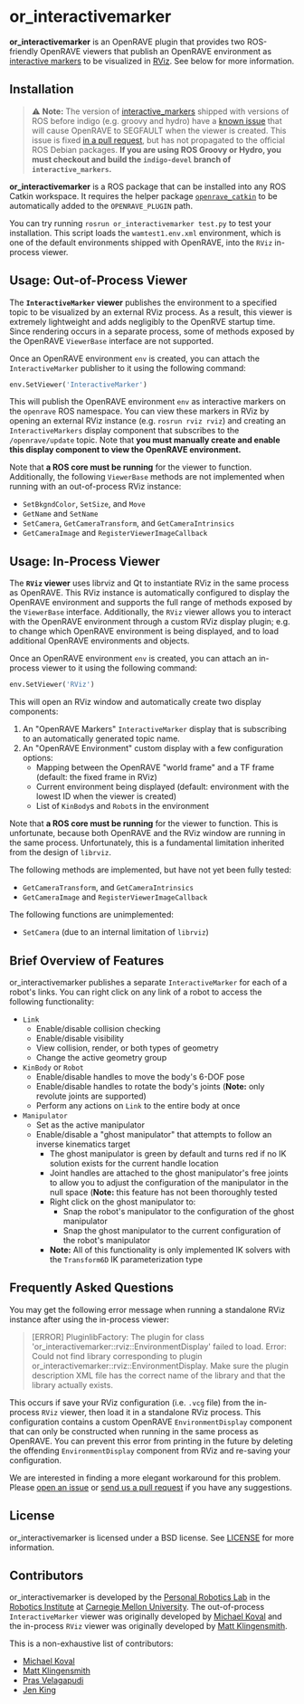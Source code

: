 # or_interactivemarker #

**or_interactivemarker** is an OpenRAVE plugin that provides two ROS-friendly OpenRAVE
viewers that publish an OpenRAVE environment as
[interactive markers](http://wiki.ros.org/interactive_markers)
to be visualized in
[RViz](http://wiki.ros.org/rviz). See below for more information.


## Installation ##

> :warning: **Note:** The version of
> [interactive_markers](http://wiki.ros.org/interactive_markers)
> shipped with versions of ROS before indigo (e.g. groovy and hydro) have a
> [known issue](https://github.com/ros-visualization/interactive_markers/issues/18)
> that will cause OpenRAVE to SEGFAULT when the viewer is created. This issue is fixed
> [in a pull request](https://github.com/ros-visualization/interactive_markers/pull/19),
> but has not propagated to the official ROS Debian packages. **If you are using
> ROS Groovy or Hydro, you must checkout and build the `indigo-devel` branch of
> `interactive_markers`.**

**or_interactivemarker** is a ROS package that can be installed into any ROS
Catkin workspace.  It requires the helper package
[`openrave_catkin`](https://github.com/personalrobotics/openrave_catkin) to be
automatically added to the `OPENRAVE_PLUGIN` path.

You can try running `rosrun or_interactivemarker test.py` to test your
installation. This script loads the `wamtest1.env.xml` environment, which is
one of the default environments shipped with OpenRAVE, into the `RViz`
in-process viewer.

## Usage: Out-of-Process Viewer ##

The **`InteractiveMarker` viewer** publishes the environment to a specified
topic to be visualized by an external RViz process. As a result, this viewer is
extremely lightweight and adds negligibly to the OpenRVE startup time. Since
rendering occurs in a separate process, some of methods exposed by the OpenRAVE
`ViewerBase` interface are not supported.

Once an OpenRAVE environment `env` is created, you can attach the
`InteractiveMarker` publisher to it using the following command:

```python
env.SetViewer('InteractiveMarker')
```

This will publish the OpenRAVE environment `env` as interactive markers on the
`openrave` ROS namespace. You can view these markers in RViz by opening an
external RViz instance (e.g. `rosrun rviz rviz`) and creating an
`InteractiveMarkers` display component that subscribes to the
`/openrave/update` topic. Note that **you must manually create and enable this
display component to view the OpenRAVE environment.**

Note that **a ROS core must be running** for the viewer to function.
Additionally, the following `ViewerBase` methods are not implemented when
running with an out-of-process RViz instance:

- `SetBkgndColor`, `SetSize`, and `Move`
- `GetName` and `SetName`
- `SetCamera`, `GetCameraTransform`, and `GetCameraIntrinsics`
- `GetCameraImage` and `RegisterViewerImageCallback`


## Usage: In-Process Viewer ##
The **`RViz` viewer**  uses librviz and Qt to instantiate RViz in the same
process as OpenRAVE. This RViz instance is automatically configured to display
the OpenRAVE environment and supports the full range of methods exposed by the
`ViewerBase` interface. Additionally, the `RViz` viewer allows you to interact
with the OpenRAVE environment through a custom RViz display plugin; e.g. to
change which OpenRAVE environment is being displayed, and to
load additional OpenRAVE environments and objects.

Once an OpenRAVE environment `env` is created, you can attach an in-process
viewer to it using the following command:

```python
env.SetViewer('RViz')
```

This will open an RViz window and automatically create two display components:

1. An "OpenRAVE Markers" `InteractiveMarker` display that is subscribing to an
   automatically generated topic name.
2. An "OpenRAVE Environment" custom display with a few configuration options:
    - Mapping between the OpenRAVE "world frame" and a TF frame (default: the
      fixed frame in RViz)
    - Current environment being displayed (default: environment with the lowest
      ID when the viewer is created)
    - List of `KinBody`s and `Robot`s in the environment

Note that **a ROS core must be running** for the viewer to function. This is
unfortunate, because both OpenRAVE and the RViz window are running in the same
process. Unfortunately, this is a fundamental limitation inherited from the
design of `librviz`.

The following methods are implemented, but have not yet been fully tested:

- `GetCameraTransform`, and `GetCameraIntrinsics`
- `GetCameraImage` and `RegisterViewerImageCallback`

The following functions are unimplemented:

- `SetCamera` (due to an internal limitation of `librviz`)


## Brief Overview of Features ##

or_interactivemarker publishes a separate `InteractiveMarker` for each of a
robot's links. You can right click on any link of a robot to access the
following functionality:

- `Link`
    - Enable/disable collision checking
    - Enable/disable visibility
    - View collision, render, or both types of geometry
    - Change the active geometry group
- `KinBody` or `Robot`
    - Enable/disable handles to move the body's 6-DOF pose
    - Enable/disable handles to rotate the body's joints (**Note:** only
      revolute joints are supported)
    - Perform any actions on `Link` to the entire body at once
- `Manipulator`
    - Set as the active manipulator
    - Enable/disable a "ghost manipulator" that attempts to follow an inverse
      kinematics target
        - The ghost manipulator is green by default and turns red if no IK
          solution exists for the current handle location
        - Joint handles are attached to the ghost manipulator's free joints to
          allow you to adjust the configuration of the manipulator in the null
          space (**Note:** this feature has not been thoroughly tested
        - Right click on the ghost manipulator to:
            - Snap the robot's manipulator to the configuration of the ghost
              manipulator
            - Snap the ghost manipulator to the current configuration of the
              robot's manipulator
        - **Note:** All of this functionality is only implemented IK solvers
          with the `Transform6D` IK parameterization type


## Frequently Asked Questions ##

You may get the following error message when running a standalone RViz instance
after using the in-process viewer:

> [ERROR] PluginlibFactory: The plugin for class
> 'or_interactivemarker::rviz::EnvironmentDisplay' failed to load.  Error:
> Could not find library corresponding to plugin
> or_interactivemarker::rviz::EnvironmentDisplay. Make sure the plugin
> description XML file has the correct name of the library and that the library
> actually exists.

This occurs if save your RViz configuration (i.e. `.vcg` file) from the
in-process `RViz` viewer, then load it in a standalone RViz process. This
configuration contains a custom OpenRAVE `EnvironmentDisplay` component that
can only be constructed when running in the same process as OpenRAVE. You can
prevent this error from printing in the future by deleting the offending
`EnvironmentDisplay` component from RViz and re-saving your configuration.

We are interested in finding a more elegant workaround for this problem. Please
[open an issue](https://github.com/personalrobotics/or_interactivemarker/issues) or
[send us a pull request](https://github.com/personalrobotics/or_interactivemarker/compare)
if you have any suggestions.


## License ##

or_interactivemarker is licensed under a BSD license. See [LICENSE](LICENSE) for more
information.


## Contributors ##

or_interactivemarker is developed by the
[Personal Robotics Lab](https://personalrobotics.ri.cmu.edu) in the [Robotics
Institute](https://www.ri.cmu.edu) at [Carnegie Mellon
University](http://www.cmu.edu). The out-of-process `InteractiveMarker` viewer
was originally developed by
[Michael Koval](https://github.com/mkoval)
and the in-process `RViz` viewer was originally developed by
[Matt Klingensmith](https://github.com/mklingen).

This is a non-exhaustive list of contributors:
- [Michael Koval](https://github.com/mkoval)
- [Matt Klingensmith](https://github.com/mklingen)
- [Pras Velagapudi](https://github.com/psigen)
- [Jen King](https://github.com/jeking04)

